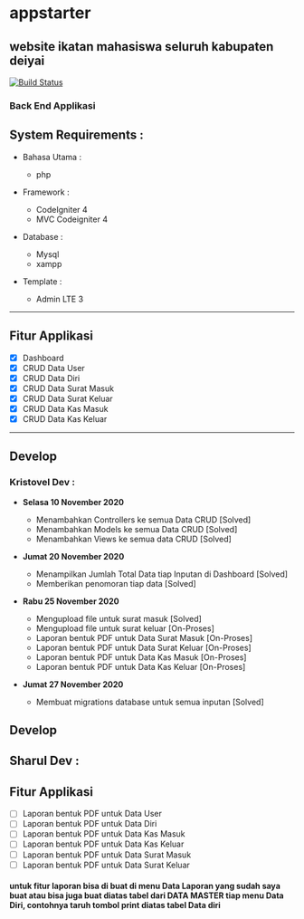 # appstarter

## website ikatan mahasiswa seluruh kabupaten deiyai

[![Build Status](https://travis-ci.org/kristoveledoway/appstarter.svg?branch=main)](https://travis-ci.org/github/kristoveledoway/appstarter)

### Back End Applikasi

## System Requirements :

- Bahasa Utama :

  - php

- Framework :
  - CodeIgniter 4
  - MVC Codeigniter 4
- Database :

  - Mysql
  - xampp

- Template :
  - Admin LTE 3

---

## Fitur Applikasi

- [x] Dashboard
- [x] CRUD Data User
- [x] CRUD Data Diri
- [x] CRUD Data Surat Masuk
- [x] CRUD Data Surat Keluar
- [x] CRUD Data Kas Masuk
- [x] CRUD Data Kas Keluar

---

## Develop

### Kristovel Dev :

- **Selasa 10 November 2020**

  - Menambahkan Controllers ke semua Data CRUD [Solved]
  - Menambahkan Models ke semua Data CRUD [Solved]
  - Menambahkan Views ke semua data CRUD [Solved]

- **Jumat 20 November 2020**

  - Menampilkan Jumlah Total Data tiap Inputan di Dashboard [Solved]
  - Memberikan penomoran tiap data [Solved]

- **Rabu 25 November 2020**

  - Mengupload file untuk surat masuk [Solved]
  - Mengupload file untuk surat keluar [On-Proses]
  - Laporan bentuk PDF untuk Data Surat Masuk [On-Proses]
  - Laporan bentuk PDF untuk Data Surat Keluar [On-Proses]
  - Laporan bentuk PDF untuk Data Kas Masuk [On-Proses]
  - Laporan bentuk PDF untuk Data Kas Keluar [On-Proses]

- **Jumat 27 November 2020**
  - Membuat migrations database untuk semua inputan [Solved]

## Develop

## Sharul Dev :

## Fitur Applikasi

- [ ] Laporan bentuk PDF untuk Data User
- [ ] Laporan bentuk PDF untuk Data Diri
- [ ] Laporan bentuk PDF untuk Data Kas Masuk
- [ ] Laporan bentuk PDF untuk Data Kas Keluar
- [ ] Laporan bentuk PDF untuk Data Surat Masuk
- [ ] Laporan bentuk PDF untuk Data Surat Keluar

#### untuk fitur laporan bisa di buat di menu Data Laporan yang sudah saya buat atau bisa juga buat diatas tabel dari DATA MASTER tiap menu Data Diri, contohnya taruh tombol print diatas tabel Data diri
